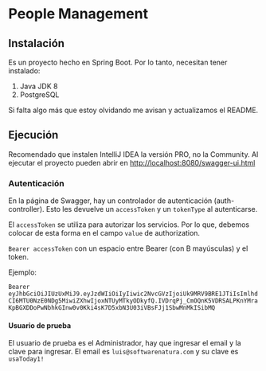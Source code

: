 # People Management

## Instalación
Es un proyecto hecho en Spring Boot. Por lo tanto, necesitan tener instalado:
1. Java JDK 8
2. PostgreSQL

Si falta algo más que estoy olvidando me avisan y actualizamos el README.

## Ejecución
Recomendado que instalen IntelliJ IDEA la versión PRO, no la Community.
Al ejecutar el proyecto pueden abrir en [http://localhost:8080/swagger-ui.html](http://localhost:8080/swagger-ui.html)

### Autenticación
En la página de Swagger, hay un controlador de autenticación (auth-controller). Esto les devuelve un `accessToken` y un `tokenType` al autenticarse.

El `accessToken` se utiliza para autorizar los servicios. Por lo que, debemos colocar de esta forma en el campo `value` de authorization.

`Bearer accessToken` con un espacio entre Bearer (con B mayúsculas) y el token.

Ejemplo:
 
`Bearer eyJhbGciOiJIUzUxMiJ9.eyJzdWIiOiIyIiwic2NvcGVzIjoiUk9MRV9BRE1JTiIsImlhdCI6MTU0NzE0NDg5MiwiZXhwIjoxNTUyMTkyODkyfQ.IVDrqPj_CmOQnK5VDRSALPKnYMraKpBGXDDoPwNbhkGInw0v0Kki4sK7D5xbN3U03iVBsFJj1SbwMnMkISibMQ`

#### Usuario de prueba
El usuario de prueba es el Administrador, hay que ingresar el email y la clave para ingresar. El email es `luis@softwarenatura.com` y su clave es `usaToday1!`